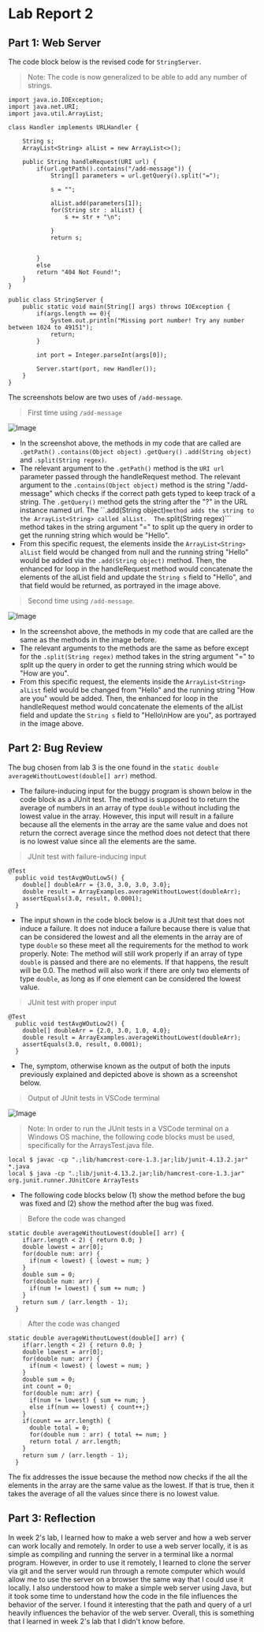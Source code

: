 # Lab Report 2

## Part 1: Web Server

The code block below is the revised code for ```StringServer```.
> Note: The code is now generalized to be able to add any number of strings.

```
import java.io.IOException;
import java.net.URI;
import java.util.ArrayList;

class Handler implements URLHandler {

    String s;
    ArrayList<String> alList = new ArrayList<>();

    public String handleRequest(URI url) {
        if(url.getPath().contains("/add-message")) {
            String[] parameters = url.getQuery().split("=");

            s = "";

            alList.add(parameters[1]);
            for(String str : alList) {
                s += str + "\n";

            }
            return s;


        }
        else
        return "404 Not Found!";
    }
}

public class StringServer {
    public static void main(String[] args) throws IOException {
        if(args.length == 0){
            System.out.println("Missing port number! Try any number between 1024 to 49151");
            return;
        }

        int port = Integer.parseInt(args[0]);

        Server.start(port, new Handler());
    }
}
```

The screenshots below are two uses of ```/add-message```.

> First time using ```/add-message```

![Image](StringServerAdd1.png)

* In the screenshot above, the methods in my code that are called are ```.getPath()``` ```.contains(Object object)``` ```.getQuery()``` ```.add(String object)``` and ```.split(String regex)```.
* The relevant argument to the ```.getPath()``` method is the ```URI url``` parameter passed through the handleRequest method.  The relevant argument to the ```.contains(Object object)``` method is the string "/add-message" which checks if the correct path gets typed to keep track of a string.  The ```.getQuery()``` method gets the string after the "?" in the URL instance named url. The ``.add(String object)``` method adds the string to the ArrayList<String> called alList.  The ```.split(String regex)``` method takes in the string argument "=" to split up the query in order to get the running string which would be "Hello". 
* From this specific request, the elements inside the ```ArrayList<String> alList``` field would be changed from null and the running string "Hello" would be added via the ```.add(String object)``` method.  Then, the enhanced for loop in the handleRequest method would concatenate the elements of the alList field and update the ```String s``` field to "Hello", and that field would be returned, as portrayed in the image above.

> Second time using ```/add-message```.

![Image](StringServerAdd2.png)

* In the screenshot above, the methods in my code that are called are the same as the methods in the image before.
* The relevant arguments to the methods are the same as before except for the ```.split(String regex)``` method takes in the string argument "=" to split up the query in order to get the running string which would be "How are you". 
* From this specific request, the elements inside the ```ArrayList<String> alList``` field would be changed from "Hello" and the running string "How are you" would be added.  Then, the enhanced for loop in the handleRequest method would concatenate the elements of the alList field and update the ```String s``` field to "Hello\nHow are you", as portrayed in the image above.


## Part 2: Bug Review

The bug chosen from lab 3 is the one found in the ```static double averageWithoutLowest(double[] arr)``` method.

* The failure-inducing input for the buggy program is shown below in the code block as a JUnit test.  The method is supposed to to return the average of numbers in an array of type ```double``` without including the lowest value in the array.  However, this input will result in a failure because all the elements in the array are the same value and does not return the correct average since the method does not detect that there is no lowest value since all the elements are the same.

> JUnit test with failure-inducing input

```
@Test
  public void testAvgWOutLow5() {
    double[] doubleArr = {3.0, 3.0, 3.0, 3.0};
    double result = ArrayExamples.averageWithoutLowest(doubleArr);
    assertEquals(3.0, result, 0.0001);
  }
```

* The input shown in the code block below is a JUnit test that does not induce a failure.  It does not induce a failure because there is value that can be considered the lowest and all the elements in the array are of type ```double``` so these meet all the requirements for the method to work properly.
Note: The method will still work properly if an array of type ```double``` is passed and there are no elements.  If that happens, the result will be 0.0. The method will also work if there are only two elements of type ```double```, as long as if one element can be considered the lowest value.

> JUnit test with proper input

```
@Test
  public void testAvgWOutLow2() {
    double[] doubleArr = {2.0, 3.0, 1.0, 4.0};
    double result = ArrayExamples.averageWithoutLowest(doubleArr);
    assertEquals(3.0, result, 0.0001);
  }
```

* The, symptom, otherwise known as the output of both the inputs previously explained and depicted above is shown as a screenshot below.  

> Output of JUnit tests in VSCode terminal

![Image](SymptomJUnitLab3.png)

> Note: In order to run the JUnit tests in a VSCode terminal on a Windows OS machine, the following code blocks must be used, specifically for the ArraysTest.java file.

```
local $ javac -cp ".;lib/hamcrest-core-1.3.jar;lib/junit-4.13.2.jar" *.java
local $ java -cp ".;lib/junit-4.13.2.jar;lib/hamcrest-core-1.3.jar" org.junit.runner.JUnitCore ArrayTests
```

* The following code blocks below (1) show the method before the bug was fixed and (2) show the method after the bug was fixed.

> Before the code was changed

```
static double averageWithoutLowest(double[] arr) {
    if(arr.length < 2) { return 0.0; }
    double lowest = arr[0];
    for(double num: arr) {
      if(num < lowest) { lowest = num; }
    }
    double sum = 0;
    for(double num: arr) {
      if(num != lowest) { sum += num; }
    }
    return sum / (arr.length - 1);
  }
```

> After the code was changed

```
static double averageWithoutLowest(double[] arr) {
    if(arr.length < 2) { return 0.0; }
    double lowest = arr[0];
    for(double num: arr) {
      if(num < lowest) { lowest = num; }
    }
    double sum = 0;
    int count = 0;
    for(double num: arr) {
      if(num != lowest) { sum += num; }
      else if(num == lowest) { count++;}
    }
    if(count == arr.length) {
      double total = 0; 
      for(double num : arr) { total += num; }
      return total / arr.length;
    }
    return sum / (arr.length - 1);
  }
```

The fix addresses the issue because the method now checks if the all the elements in the array are the same value as the lowest.  If that is true, then it takes the average of all the values since there is no lowest value.

## Part 3: Reflection

In week 2's lab, I learned how to make a web server and how a web server can work locally and remotely.  In order to use a web server locally, it is as simple as compiling and running the server in a terminal like a normal program.  However, in order to use it remotely, I learned to clone the server via git and the server would run through a remote computer which would allow me to use the server on a browser the same way that I could use it locally.  I also understood how to make a simple web server using Java, but it took some time to understand how the code in the file influences the behavior of the server.  I found it interesting that the path and query of a url heavily influences the behavior of the web server.  Overall, this is something that I learned in week 2's lab that I didn't know before.
